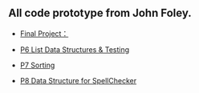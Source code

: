 ## All code prototype from John Foley.

- [Final Project：](https://github.com/lillianjiang/CSC212-Sudoku)

- [P6 List Data Structures & Testing](https://github.com/lillianjiang/CSC212P6.git)

- [P7 Sorting](https://github.com/lillianjiang/CSC212P7.git)

- [P8 Data Structure for SpellChecker](https://github.com/lillianjiang/CSC212P8.git)

